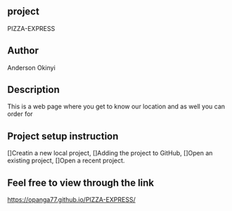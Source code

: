 ## project
PIZZA-EXPRESS
## Author
Anderson Okinyi
## Description
 This is a web page where you get to know our location and as well you can order for 
## Project setup instruction
[]Creatin a new local project,
[]Adding the project to GitHub,
[]Open an existing project,
[]Open a recent project.
## Feel free to view through the link
https://opanga77.github.io/PIZZA-EXPRESS/